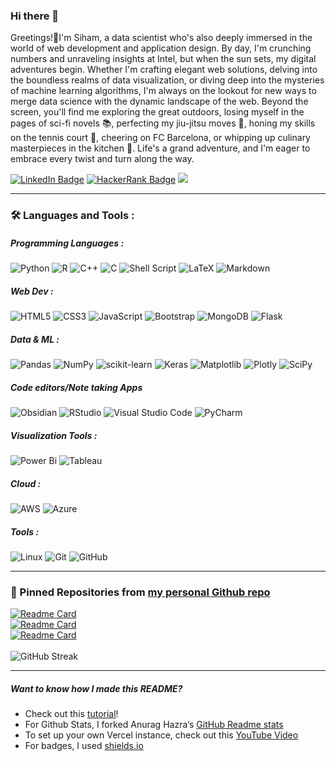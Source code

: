 ### Hi there 👋

Greetings!🌟I'm Siham, a data scientist who's also deeply immersed in the world of web development and application design. By day, I'm crunching numbers and unraveling insights at Intel, but when the sun sets, my digital adventures begin. Whether I'm crafting elegant web solutions, delving into the boundless realms of data visualization, or diving deep into the mysteries of machine learning algorithms, I'm always on the lookout for new ways to merge data science with the dynamic landscape of the web. Beyond the screen, you'll find me exploring the great outdoors, losing myself in the pages of sci-fi novels 📚, perfecting my jiu-jitsu moves 🥋, honing my skills on the tennis court 🎾, cheering on FC Barcelona, or whipping up culinary masterpieces in the kitchen 🍳. Life's a grand adventure, and I'm eager to embrace every twist and turn along the way.
<br>

[![LinkedIn Badge](https://img.shields.io/badge/LinkedIn-Profile-informational?style=flat&logo=linkedin&logoColor=white&color=0D76A8)](https://www.linkedin.com/in/siham-elmali/)
[![HackerRank Badge](https://img.shields.io/badge/HackerRank-Profile-informational?style=flat&logo=hackerrank&logoColor=white&color=brightgreen)](https://www.hackerrank.com/siham_elmali)
<img src="https://komarev.com/ghpvc/?username=selmali11&style=plastic&color=blue"/>

---

### :hammer_and_wrench: Languages and Tools :

##### Programming Languages : 
![Python](https://img.shields.io/badge/python-3670A0?style=for-the-badge&logo=python&logoColor=ffdd54)
![R](https://img.shields.io/badge/r-%23276DC3.svg?style=for-the-badge&logo=r&logoColor=white)
![C++](https://img.shields.io/badge/c++-%2300599C.svg?style=for-the-badge&logo=c%2B%2B&logoColor=white)
![C](https://img.shields.io/badge/c-%2300599C.svg?style=for-the-badge&logo=c&logoColor=white)
![Shell Script](https://img.shields.io/badge/shell_script-%23121011.svg?style=for-the-badge&logo=gnu-bash&logoColor=white)
![LaTeX](https://img.shields.io/badge/latex-%23008080.svg?style=for-the-badge&logo=latex&logoColor=white)
![Markdown](https://img.shields.io/badge/markdown-%23000000.svg?style=for-the-badge&logo=markdown&logoColor=white)

##### Web Dev : 
![HTML5](https://img.shields.io/badge/html5-%23E34F26.svg?style=for-the-badge&logo=html5&logoColor=white)
![CSS3](https://img.shields.io/badge/css3-%231572B6.svg?style=for-the-badge&logo=css3&logoColor=white)
![JavaScript](https://img.shields.io/badge/javascript-%23323330.svg?style=for-the-badge&logo=javascript&logoColor=%23F7DF1E)
![Bootstrap](https://img.shields.io/badge/bootstrap-%238511FA.svg?style=for-the-badge&logo=bootstrap&logoColor=white)
![MongoDB](https://img.shields.io/badge/MongoDB-%234ea94b.svg?style=for-the-badge&logo=mongodb&logoColor=white)
![Flask](https://img.shields.io/badge/flask-%23000.svg?style=for-the-badge&logo=flask&logoColor=white)


##### Data & ML : 
![Pandas](https://img.shields.io/badge/pandas-%23150458.svg?style=for-the-badge&logo=pandas&logoColor=white)
![NumPy](https://img.shields.io/badge/numpy-%23013243.svg?style=for-the-badge&logo=numpy&logoColor=white)
![scikit-learn](https://img.shields.io/badge/scikit--learn-%23F7931E.svg?style=for-the-badge&logo=scikit-learn&logoColor=white)
![Keras](https://img.shields.io/badge/Keras-%23D00000.svg?style=for-the-badge&logo=Keras&logoColor=white)
![Matplotlib](https://img.shields.io/badge/Matplotlib-%23ffffff.svg?style=for-the-badge&logo=Matplotlib&logoColor=black)
![Plotly](https://img.shields.io/badge/Plotly-%233F4F75.svg?style=for-the-badge&logo=plotly&logoColor=white)
![SciPy](https://img.shields.io/badge/SciPy-%230C55A5.svg?style=for-the-badge&logo=scipy&logoColor=%white)


##### Code editors/Note taking Apps
![Obsidian](https://img.shields.io/badge/Obsidian-%23483699.svg?style=for-the-badge&logo=obsidian&logoColor=white)
![RStudio](https://img.shields.io/badge/RStudio-4285F4?style=for-the-badge&logo=rstudio&logoColor=white)
![Visual Studio Code](https://img.shields.io/badge/Visual%20Studio%20Code-0078d7.svg?style=for-the-badge&logo=visual-studio-code&logoColor=white)
![PyCharm](https://img.shields.io/badge/pycharm-143?style=for-the-badge&logo=pycharm&logoColor=black&color=black&labelColor=green)

##### Visualization Tools : 
![Power Bi](https://img.shields.io/badge/power_bi-F2C811?style=for-the-badge&logo=powerbi&logoColor=black)
![Tableau](https://img.shields.io/badge/Tableau-E97627?style=for-the-badge&logo=tableau&logoColor=black)


##### Cloud : 
![AWS](https://img.shields.io/badge/AWS-%23FF9900.svg?style=for-the-badge&logo=amazon-aws&logoColor=white)
![Azure](https://img.shields.io/badge/azure-%230072C6.svg?style=for-the-badge&logo=microsoftazure&logoColor=white)


##### Tools : 
![Linux](https://img.shields.io/badge/Linux-FCC624?style=for-the-badge&logo=linux&logoColor=black)
![Git](https://img.shields.io/badge/git-%23F05033.svg?style=for-the-badge&logo=git&logoColor=white)
![GitHub](https://img.shields.io/badge/github-%23121011.svg?style=for-the-badge&logo=github&logoColor=white)


---

### 📌 Pinned Repositories from [my personal Github repo](https://github.com/shadowfax42)

[![Readme Card](https://github-readme-stats.vercel.app/api/pin/?username=gatechdvateam&repo=energy_hub&theme=github_dark&hide_border=true)](https://github.com/gatechdvateam/energy_hub)
<br>
[![Readme Card](https://github-readme-stats.vercel.app/api/pin/?username=shadowfax42&repo=mushroom-edibility-prediction&theme=github_dark&hide_border=true)](https://github.com/shadowfax42/mushroom-edibility-prediction)
<br>
[![Readme Card](https://github-readme-stats.vercel.app/api/pin/?username=shadowfax42&repo=image-compression-using-kmeans&theme=github_dark&hide_border=true)](https://github.com/shadowfax42/image-compression-using-kmeans)
<br>
<br>
![GitHub Streak](http://github-readme-streak-stats.herokuapp.com?user=selmali11&theme=github_dark&hide_border=true)


---
##### Want to know how I made this README?

- Check out this [tutorial](https://braydoncoyer.dev/blog/creating-a-killer-github-profile-readme-part-1/)!
- For Github Stats, I forked Anurag Hazra‘s [GitHub Readme stats](https://github.com/anuraghazra/github-readme-stats)
- To set up your own Vercel instance, check out this [YouTube Video](https://www.youtube.com/watch?v=n6d4KHSKqGk&t=107s)
- For badges, I used [shields.io](https://shields.io/)
